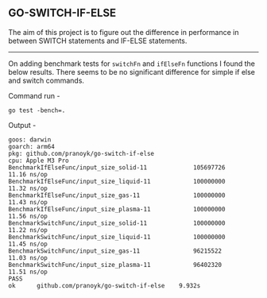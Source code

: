 ## GO-SWITCH-IF-ELSE

The aim of this project is to figure out the difference in performance in between SWITCH statements and IF-ELSE statements.

---

On adding benchmark tests for `switchFn` and `ifElseFn` functions I found the below results. There seems to be no significant difference for simple if else and switch commands.

Command run - 
```
go test -bench=.
```
Output - 
```
goos: darwin
goarch: arm64
pkg: github.com/pranoyk/go-switch-if-else
cpu: Apple M3 Pro
BenchmarkIfElseFunc/input_size_solid-11         	105697726	        11.16 ns/op
BenchmarkIfElseFunc/input_size_liquid-11        	100000000	        11.32 ns/op
BenchmarkIfElseFunc/input_size_gas-11           	100000000	        11.43 ns/op
BenchmarkIfElseFunc/input_size_plasma-11        	100000000	        11.56 ns/op
BenchmarkSwitchFunc/input_size_solid-11         	100000000	        11.22 ns/op
BenchmarkSwitchFunc/input_size_liquid-11        	100000000	        11.45 ns/op
BenchmarkSwitchFunc/input_size_gas-11           	96215522	        11.03 ns/op
BenchmarkSwitchFunc/input_size_plasma-11        	96402320	        11.51 ns/op
PASS
ok  	github.com/pranoyk/go-switch-if-else	9.932s
```